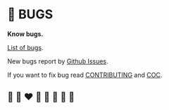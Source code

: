 # 🐛 BUGS

**Know bugs.**

[List of bugs](https://github.com/helvm/helma/labels/bug).

New bugs report by [Github Issues](https://github.com/writeonly/helma/issues).

If you want to fix bug read [CONTRIBUTING](CONTRIBUTING.md) and [COC](CODE_OF_CONDUCT.md).

## 🦄 🌈 ❤️ 💛 💚 💙 🤍 🖤
